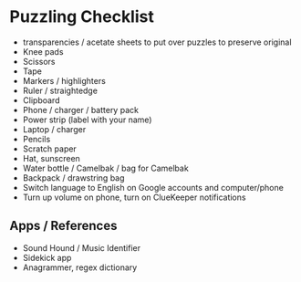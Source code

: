 Puzzling Checklist
==================

* transparencies / acetate sheets to put over puzzles to preserve original
* Knee pads
* Scissors
* Tape
* Markers / highlighters
* Ruler / straightedge
* Clipboard
* Phone / charger / battery pack
* Power strip (label with your name)
* Laptop / charger
* Pencils
* Scratch paper
* Hat, sunscreen
* Water bottle / Camelbak / bag for Camelbak
* Backpack / drawstring bag
* Switch language to English on Google accounts and computer/phone
* Turn up volume on phone, turn on ClueKeeper notifications



Apps / References
----

* Sound Hound / Music Identifier
* Sidekick app
* Anagrammer, regex dictionary